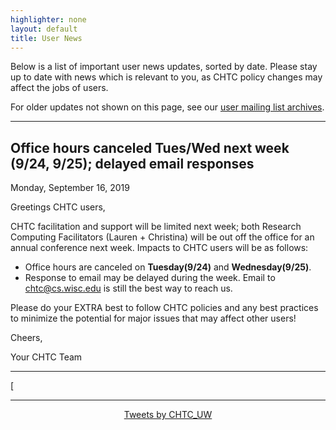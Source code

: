 ```yaml
---
highlighter: none
layout: default
title: User News
---
```


Below is a list of important user news updates, sorted by date. Please
stay up to date with news which is relevant to you, as CHTC policy
changes may affect the jobs of users.

For older updates not shown on this page, see our [user mailing list
archives](https://www-auth.cs.wisc.edu/lists/chtc-users/).

------------------------------------------------------------------------

Office hours canceled Tues/Wed next week (9/24, 9/25); delayed email responses
------------------------------------------------------------------------------

Monday, September 16, 2019

Greetings CHTC users,

CHTC facilitation and support will be limited next week; both Research
Computing Facilitators (Lauren + Christina) will be out off the office
for an annual conference next week. Impacts to CHTC users will be as
follows:

-   Office hours are canceled on **Tuesday(9/24)** and
    **Wednesday(9/25)**.
-   Response to email may be delayed during the week. Email to
    chtc@cs.wisc.edu is still the best way to reach us.

Please do your EXTRA best to follow CHTC policies and any best practices
to minimize the potential for major issues that may affect other users!

Cheers,

Your CHTC Team

------------------------------------------------------------------------

[<hr>
<center><a class="twitter-timeline" data-width="800" data-height="500" data-theme="light" data-link-color="#2B7BB9" href="https://twitter.com/CHTC_UW?ref_src=twsrc%5Etfw">Tweets by CHTC_UW</a> <script async src="https://platform.twitter.com/widgets.js" charset="utf-8"></script></center>
</hr>

